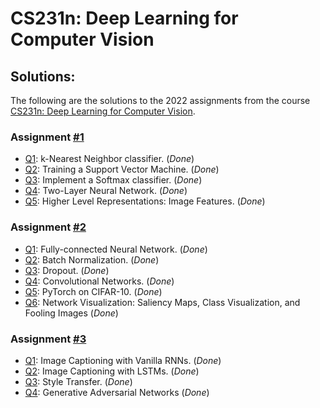 # CS231n: Deep Learning for Computer Vision

## Solutions:

The following are the solutions to the 2022 assignments from the course [CS231n: Deep Learning for Computer Vision](http://cs231n.stanford.edu/).

### Assignment [#1](https://cs231n.github.io/assignments2022/assignment1/)
* [Q1](assignment1/knn.ipynb): k-Nearest Neighbor classifier. (_Done_)
* [Q2](assignment1/svm.ipynb): Training a Support Vector Machine. (_Done_)
* [Q3](assignment1/softmax.ipynb): Implement a Softmax classifier. (_Done_)
* [Q4](assignment1/two_layer_net.ipynb): Two-Layer Neural Network. (_Done_)
* [Q5](assignment1/features.ipynb): Higher Level Representations: Image Features. (_Done_)

### Assignment [#2](https://cs231n.github.io/assignments2022/assignment2/)
* [Q1](assignment2/FullyConnectedNets.ipynb): Fully-connected Neural Network. (_Done_)
* [Q2](assignment2/BatchNormalization.ipynb): Batch Normalization. (_Done_)
* [Q3](assignment2/Dropout.ipynb): Dropout. (_Done_)
* [Q4](assignment2/ConvolutionalNetworks.ipynb): Convolutional Networks. (_Done_)
* [Q5](assignment2/PyTorch.ipynb): PyTorch on CIFAR-10. (_Done_)
* [Q6](assignment2/Network_Visualization.ipynb): Network Visualization: Saliency Maps, Class Visualization, and Fooling Images (_Done_)

### Assignment [#3](https://cs231n.github.io/assignments2020/assignment3/)
* [Q1](assignment3/RNN_Captioning.ipynb): Image Captioning with Vanilla RNNs. (_Done_)
* [Q2](assignment3/LSTM_Captioning.ipynb): Image Captioning with LSTMs. (_Done_)
* [Q3](assignment3/StyleTransfer-PyTorch.ipynb): Style Transfer. (_Done_)
* [Q4](assignment3/Generative_Adversarial_Networks_PyTorch.ipynb): Generative Adversarial Networks (_Done_)
